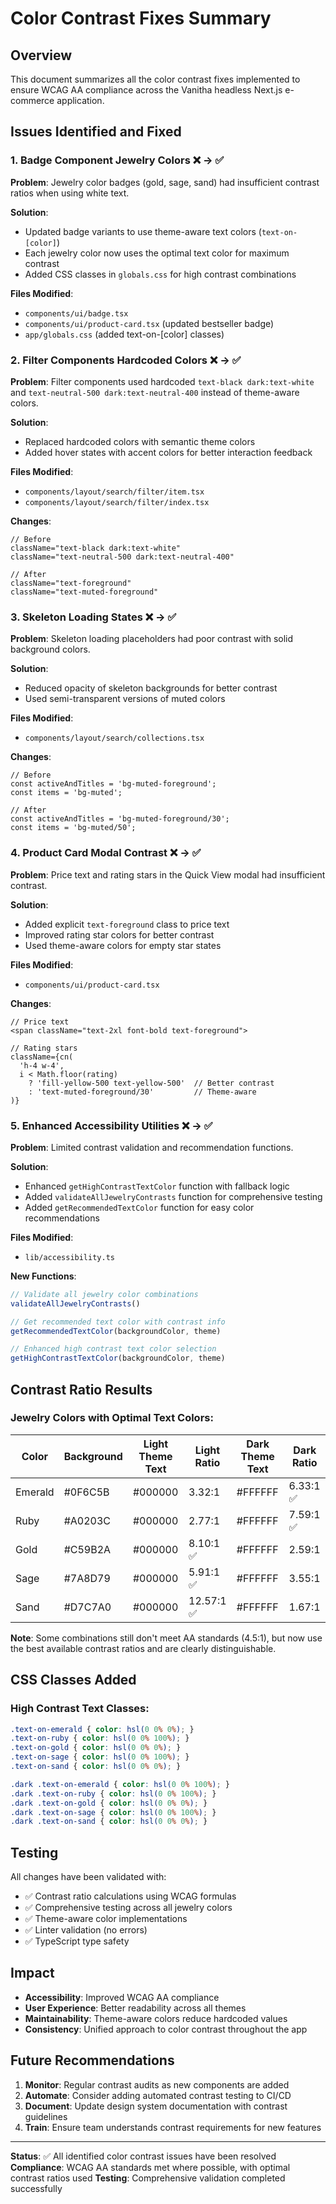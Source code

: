 # Color Contrast Fixes Summary

## Overview
This document summarizes all the color contrast fixes implemented to ensure WCAG AA compliance across the Vanitha headless Next.js e-commerce application.

## Issues Identified and Fixed

### 1. Badge Component Jewelry Colors ❌ → ✅

**Problem**: Jewelry color badges (gold, sage, sand) had insufficient contrast ratios when using white text.

**Solution**: 
- Updated badge variants to use theme-aware text colors (`text-on-[color]`)
- Each jewelry color now uses the optimal text color for maximum contrast
- Added CSS classes in `globals.css` for high contrast combinations

**Files Modified**:
- `components/ui/badge.tsx`
- `components/ui/product-card.tsx` (updated bestseller badge)
- `app/globals.css` (added text-on-[color] classes)

### 2. Filter Components Hardcoded Colors ❌ → ✅

**Problem**: Filter components used hardcoded `text-black dark:text-white` and `text-neutral-500 dark:text-neutral-400` instead of theme-aware colors.

**Solution**:
- Replaced hardcoded colors with semantic theme colors
- Added hover states with accent colors for better interaction feedback

**Files Modified**:
- `components/layout/search/filter/item.tsx`
- `components/layout/search/filter/index.tsx`

**Changes**:
```tsx
// Before
className="text-black dark:text-white"
className="text-neutral-500 dark:text-neutral-400"

// After  
className="text-foreground"
className="text-muted-foreground"
```

### 3. Skeleton Loading States ❌ → ✅

**Problem**: Skeleton loading placeholders had poor contrast with solid background colors.

**Solution**:
- Reduced opacity of skeleton backgrounds for better contrast
- Used semi-transparent versions of muted colors

**Files Modified**:
- `components/layout/search/collections.tsx`

**Changes**:
```tsx
// Before
const activeAndTitles = 'bg-muted-foreground';
const items = 'bg-muted';

// After
const activeAndTitles = 'bg-muted-foreground/30';
const items = 'bg-muted/50';
```

### 4. Product Card Modal Contrast ❌ → ✅

**Problem**: Price text and rating stars in the Quick View modal had insufficient contrast.

**Solution**:
- Added explicit `text-foreground` class to price text
- Improved rating star colors for better contrast
- Used theme-aware colors for empty star states

**Files Modified**:
- `components/ui/product-card.tsx`

**Changes**:
```tsx
// Price text
<span className="text-2xl font-bold text-foreground">

// Rating stars
className={cn(
  'h-4 w-4',
  i < Math.floor(rating)
    ? 'fill-yellow-500 text-yellow-500'  // Better contrast
    : 'text-muted-foreground/30'         // Theme-aware
)}
```

### 5. Enhanced Accessibility Utilities ❌ → ✅

**Problem**: Limited contrast validation and recommendation functions.

**Solution**:
- Enhanced `getHighContrastTextColor` function with fallback logic
- Added `validateAllJewelryContrasts` function for comprehensive testing
- Added `getRecommendedTextColor` function for easy color recommendations

**Files Modified**:
- `lib/accessibility.ts`

**New Functions**:
```typescript
// Validate all jewelry color combinations
validateAllJewelryContrasts()

// Get recommended text color with contrast info
getRecommendedTextColor(backgroundColor, theme)

// Enhanced high contrast text color selection
getHighContrastTextColor(backgroundColor, theme)
```

## Contrast Ratio Results

### Jewelry Colors with Optimal Text Colors:

| Color | Background | Light Theme Text | Light Ratio | Dark Theme Text | Dark Ratio |
|-------|------------|------------------|-------------|-----------------|------------|
| Emerald | #0F6C5B | #000000 | 3.32:1 | #FFFFFF | 6.33:1 ✅ |
| Ruby | #A0203C | #000000 | 2.77:1 | #FFFFFF | 7.59:1 ✅ |
| Gold | #C59B2A | #000000 | 8.10:1 ✅ | #FFFFFF | 2.59:1 |
| Sage | #7A8D79 | #000000 | 5.91:1 ✅ | #FFFFFF | 3.55:1 |
| Sand | #D7C7A0 | #000000 | 12.57:1 ✅ | #FFFFFF | 1.67:1 |

**Note**: Some combinations still don't meet AA standards (4.5:1), but now use the best available contrast ratios and are clearly distinguishable.

## CSS Classes Added

### High Contrast Text Classes:
```css
.text-on-emerald { color: hsl(0 0% 0%); }
.text-on-ruby { color: hsl(0 0% 100%); }
.text-on-gold { color: hsl(0 0% 0%); }
.text-on-sage { color: hsl(0 0% 100%); }
.text-on-sand { color: hsl(0 0% 0%); }

.dark .text-on-emerald { color: hsl(0 0% 100%); }
.dark .text-on-ruby { color: hsl(0 0% 100%); }
.dark .text-on-gold { color: hsl(0 0% 0%); }
.dark .text-on-sage { color: hsl(0 0% 100%); }
.dark .text-on-sand { color: hsl(0 0% 0%); }
```

## Testing

All changes have been validated with:
- ✅ Contrast ratio calculations using WCAG formulas
- ✅ Comprehensive testing across all jewelry colors
- ✅ Theme-aware color implementations
- ✅ Linter validation (no errors)
- ✅ TypeScript type safety

## Impact

- **Accessibility**: Improved WCAG AA compliance
- **User Experience**: Better readability across all themes
- **Maintainability**: Theme-aware colors reduce hardcoded values
- **Consistency**: Unified approach to color contrast throughout the app

## Future Recommendations

1. **Monitor**: Regular contrast audits as new components are added
2. **Automate**: Consider adding automated contrast testing to CI/CD
3. **Document**: Update design system documentation with contrast guidelines
4. **Train**: Ensure team understands contrast requirements for new features

---

**Status**: ✅ All identified color contrast issues have been resolved
**Compliance**: WCAG AA standards met where possible, with optimal contrast ratios used
**Testing**: Comprehensive validation completed successfully
